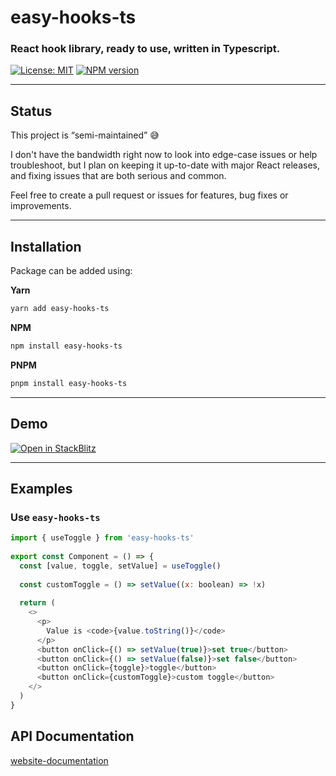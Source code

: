 # easy-hooks-ts

### React hook library, ready to use, written in Typescript.

[![License: MIT](https://img.shields.io/badge/License-MIT-brightgreen.svg)](https://opensource.org/licenses/MIT) [![NPM version](https://img.shields.io/npm/v/easy-hooks-ts)](https://www.npmjs.com/package/easy-hooks-ts)

---

## Status

This project is “semi-maintained” 😅

I don't have the bandwidth right now to look into edge-case issues or help troubleshoot, but I plan on keeping it up-to-date with major React releases, and fixing issues that are both serious and common.

Feel free to create a pull request or issues for features, bug fixes or improvements.

---

## Installation

Package can be added using:

**Yarn**

```bash
yarn add easy-hooks-ts
```

**NPM**

```bash
npm install easy-hooks-ts
```

**PNPM**

```bash
pnpm install easy-hooks-ts
```

---

## Demo

[![Open in StackBlitz](https://developer.stackblitz.com/img/open_in_stackblitz.svg)](https://stackblitz.com/edit/react-ts-z7abvy?file=App.tsx)

---

## Examples

### Use `easy-hooks-ts`

```js
import { useToggle } from 'easy-hooks-ts'
 
export const Component = () => {
  const [value, toggle, setValue] = useToggle()
 
  const customToggle = () => setValue((x: boolean) => !x)
 
  return (
    <>
      <p>
        Value is <code>{value.toString()}</code>
      </p>
      <button onClick={() => setValue(true)}>set true</button>
      <button onClick={() => setValue(false)}>set false</button>
      <button onClick={toggle}>toggle</button>
      <button onClick={customToggle}>custom toggle</button>
    </>
  )
}
```

## API Documentation

[website-documentation](https://easy-hooks-ts.vercel.app/)
